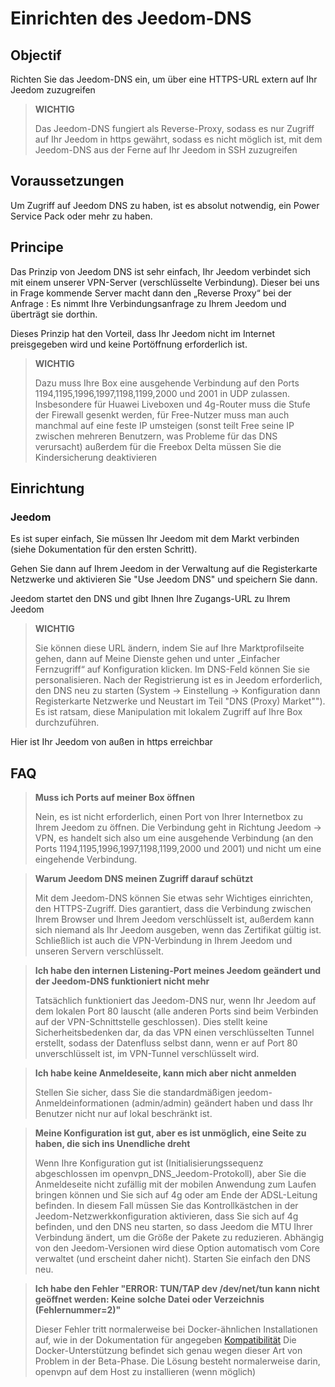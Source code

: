 # Einrichten des Jeedom-DNS

## Objectif

Richten Sie das Jeedom-DNS ein, um über eine HTTPS-URL extern auf Ihr Jeedom zuzugreifen

> **WICHTIG**
>
>Das Jeedom-DNS fungiert als Reverse-Proxy, sodass es nur Zugriff auf Ihr Jeedom in https gewährt, sodass es nicht möglich ist, mit dem Jeedom-DNS aus der Ferne auf Ihr Jeedom in SSH zuzugreifen

## Voraussetzungen

Um Zugriff auf Jeedom DNS zu haben, ist es absolut notwendig, ein Power Service Pack oder mehr zu haben.

## Principe

Das Prinzip von Jeedom DNS ist sehr einfach, Ihr Jeedom verbindet sich mit einem unserer VPN-Server (verschlüsselte Verbindung). Dieser bei uns in Frage kommende Server macht dann den „Reverse Proxy“ bei der Anfrage : Es nimmt Ihre Verbindungsanfrage zu Ihrem Jeedom und überträgt sie dorthin.

Dieses Prinzip hat den Vorteil, dass Ihr Jeedom nicht im Internet preisgegeben wird und keine Portöffnung erforderlich ist.

> **WICHTIG**
>
> Dazu muss Ihre Box eine ausgehende Verbindung auf den Ports 1194,1195,1996,1997,1198,1199,2000 und 2001 in UDP zulassen. Insbesondere für Huawei Liveboxen und 4g-Router muss die Stufe der Firewall gesenkt werden, für Free-Nutzer muss man auch manchmal auf eine feste IP umsteigen (sonst teilt Free seine IP zwischen mehreren Benutzern, was Probleme für das DNS verursacht) außerdem für die Freebox Delta müssen Sie die Kindersicherung deaktivieren 

## Einrichtung

### Jeedom

Es ist super einfach, Sie müssen Ihr Jeedom mit dem Markt verbinden (siehe Dokumentation für den ersten Schritt). 

Gehen Sie dann auf Ihrem Jeedom in der Verwaltung auf die Registerkarte Netzwerke und aktivieren Sie "Use Jeedom DNS" und speichern Sie dann.

Jeedom startet den DNS und gibt Ihnen Ihre Zugangs-URL zu Ihrem Jeedom

> **WICHTIG**
>
> Sie können diese URL ändern, indem Sie auf Ihre Marktprofilseite gehen, dann auf Meine Dienste gehen und unter „Einfacher Fernzugriff“ auf Konfiguration klicken. Im DNS-Feld können Sie sie personalisieren. Nach der Registrierung ist es in Jeedom erforderlich, den DNS neu zu starten (System -> Einstellung -> Konfiguration dann Registerkarte Netzwerke und Neustart im Teil "DNS (Proxy) Market""). Es ist ratsam, diese Manipulation mit lokalem Zugriff auf Ihre Box durchzuführen.

Hier ist Ihr Jeedom von außen in https erreichbar

## FAQ

> **Muss ich Ports auf meiner Box öffnen**
>
> Nein, es ist nicht erforderlich, einen Port von Ihrer Internetbox zu Ihrem Jeedom zu öffnen. Die Verbindung geht in Richtung Jeedom -> VPN, es handelt sich also um eine ausgehende Verbindung (an den Ports 1194,1195,1996,1997,1198,1199,2000 und 2001) und nicht um eine eingehende Verbindung.

> **Warum Jeedom DNS meinen Zugriff darauf schützt**
>
> Mit dem Jeedom-DNS können Sie etwas sehr Wichtiges einrichten, den HTTPS-Zugriff. Dies garantiert, dass die Verbindung zwischen Ihrem Browser und Ihrem Jeedom verschlüsselt ist, außerdem kann sich niemand als Ihr Jeedom ausgeben, wenn das Zertifikat gültig ist. Schließlich ist auch die VPN-Verbindung in Ihrem Jeedom und unseren Servern verschlüsselt.

> **Ich habe den internen Listening-Port meines Jeedom geändert und der Jeedom-DNS funktioniert nicht mehr**
>
> Tatsächlich funktioniert das Jeedom-DNS nur, wenn Ihr Jeedom auf dem lokalen Port 80 lauscht (alle anderen Ports sind beim Verbinden auf der VPN-Schnittstelle geschlossen). Dies stellt keine Sicherheitsbedenken dar, da das VPN einen verschlüsselten Tunnel erstellt, sodass der Datenfluss selbst dann, wenn er auf Port 80 unverschlüsselt ist, im VPN-Tunnel verschlüsselt wird.

> **Ich habe keine Anmeldeseite, kann mich aber nicht anmelden**
>
> Stellen Sie sicher, dass Sie die standardmäßigen jeedom-Anmeldeinformationen (admin/admin) geändert haben und dass Ihr Benutzer nicht nur auf lokal beschränkt ist.

> **Meine Konfiguration ist gut, aber es ist unmöglich, eine Seite zu haben, die sich ins Unendliche dreht**
>
> Wenn Ihre Konfiguration gut ist (Initialisierungssequenz abgeschlossen im openvpn_DNS_Jeedom-Protokoll), aber Sie die Anmeldeseite nicht zufällig mit der mobilen Anwendung zum Laufen bringen können und Sie sich auf 4g oder am Ende der ADSL-Leitung befinden. In diesem Fall müssen Sie das Kontrollkästchen in der Jeedom-Netzwerkkonfiguration aktivieren, dass Sie sich auf 4g befinden, und den DNS neu starten, so dass Jeedom die MTU Ihrer Verbindung ändert, um die Größe der Pakete zu reduzieren. Abhängig von den Jeedom-Versionen wird diese Option automatisch vom Core verwaltet (und erscheint daher nicht). Starten Sie einfach den DNS neu.

> **Ich habe den Fehler "ERROR: TUN/TAP dev /dev/net/tun kann nicht geöffnet werden: Keine solche Datei oder Verzeichnis (Fehlernummer=2)"**
>
> Dieser Fehler tritt normalerweise bei Docker-ähnlichen Installationen auf, wie in der Dokumentation für angegeben [Kompatibilität](https://doc.jeedom.com/de_DE/compatibility/) Die Docker-Unterstützung befindet sich genau wegen dieser Art von Problem in der Beta-Phase. Die Lösung besteht normalerweise darin, openvpn auf dem Host zu installieren (wenn möglich)
